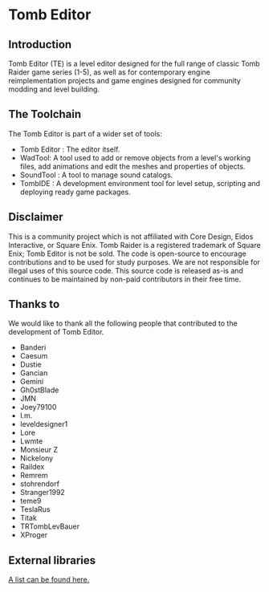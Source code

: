 # Tomb Editor
## Introduction
Tomb Editor (TE) is a level editor designed for the full range of classic Tomb Raider game series (1-5), as well as for contemporary engine reimplementation projects and game engines designed for community modding and level building.

## The Toolchain
The Tomb Editor is part of a wider set of tools:

- Tomb Editor : The editor itself.
- WadTool: A tool used to add or remove objects from a level's working files, add animations and edit the meshes and properties of objects.
- SoundTool : A tool to manage sound catalogs.
- TombIDE : A development environment tool for level setup, scripting and deploying ready game packages.

## Disclaimer
This is a community project which is not affiliated with Core Design, Eidos Interactive, or Square Enix. Tomb Raider is a registered trademark of Square Enix; Tomb Editor is not be sold. The code is open-source to encourage contributions and to be used for study purposes. We are not responsible for illegal uses of this source code. This source code is released as-is and continues to be maintained by non-paid contributors in their free time.

## Thanks to
We would like to thank all the following people that contributed to the development of Tomb Editor.

* Banderi
* Caesum
* Dustie
* Gancian
* Gemini
* Gh0stBlade
* JMN
* Joey79100
* l.m.
* leveldesigner1
* Lore
* Lwmte
* Monsieur Z
* Nickelony
* Raildex
* Remrem
* stohrendorf
* Stranger1992
* teme9
* TeslaRus
* Titak
* TRTombLevBauer
* XProger

## External libraries
[A list can be found here.](ExternalResources.md)
